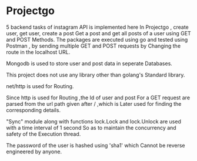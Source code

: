# Projectgo

5 backend tasks of instagram API is implemented here 
In Projectgo , create user, get user, create a post
Get a post and get all posts of a user using GET and POST 
Methods. The packages are executed using go and tested using
Postman , by sending multiple GET and POST requests by
Changing the route in the localhost URL.

Mongodb is used to store user and post data in seperate
Databases. 

This project does not use any library other than golang's
Standard library. 

net/http is used for Routing.

Since http is used for Routing ,the Id of user and post 
For a GET request are parsed from the url path given after
/ ,which is Later used for finding the corresponding details. 

"Sync" module along with functions lock.Lock and 
lock.Unlock are used with a time interval of 1 second
So as to maintain the concurrency and safety of the 
Execution thread.

The password of the user is hashed using 'sha1' which
Cannot be reverse engineered by anyone.


